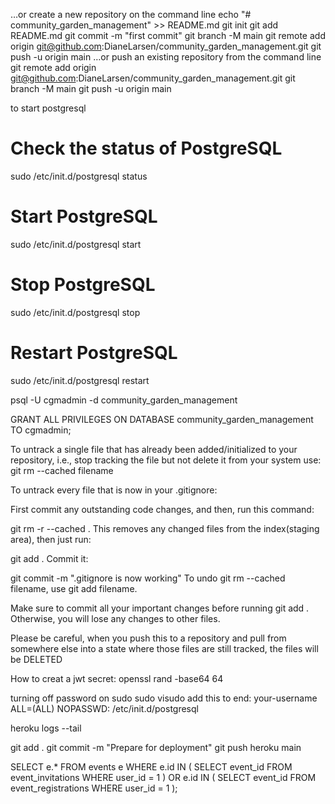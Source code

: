 …or create a new repository on the command line
echo "# community_garden_management" >> README.md
git init
git add README.md
git commit -m "first commit"
git branch -M main
git remote add origin git@github.com:DianeLarsen/community_garden_management.git
git push -u origin main
…or push an existing repository from the command line
git remote add origin git@github.com:DianeLarsen/community_garden_management.git
git branch -M main
git push -u origin main

to start postgresql
# Check the status of PostgreSQL
sudo /etc/init.d/postgresql status

# Start PostgreSQL
sudo /etc/init.d/postgresql start

# Stop PostgreSQL
sudo /etc/init.d/postgresql stop

# Restart PostgreSQL
sudo /etc/init.d/postgresql restart

psql -U cgmadmin -d community_garden_management

GRANT ALL PRIVILEGES ON DATABASE community_garden_management TO cgmadmin;

  
To untrack a single file that has already been added/initialized to your repository, i.e., stop tracking the file but not delete it from your system use: git rm --cached filename

To untrack every file that is now in your .gitignore:

First commit any outstanding code changes, and then, run this command:

git rm -r --cached .
This removes any changed files from the index(staging area), then just run:

git add .
Commit it:

git commit -m ".gitignore is now working"
To undo git rm --cached filename, use git add filename.

Make sure to commit all your important changes before running git add . Otherwise, you will lose any changes to other files.

Please be careful, when you push this to a repository and pull from somewhere else into a state where those files are still tracked, the files will be DELETED

How to creat a jwt secret:
openssl rand -base64 64

turning off password on sudo
sudo visudo
 add this to end:
your-username ALL=(ALL) NOPASSWD: /etc/init.d/postgresql



heroku logs --tail

git add .
git commit -m "Prepare for deployment"
git push heroku main


SELECT e.*
FROM events e
WHERE e.id IN (
    SELECT event_id FROM event_invitations WHERE user_id = 1
)
OR e.id IN (
    SELECT event_id FROM event_registrations WHERE user_id = 1
);